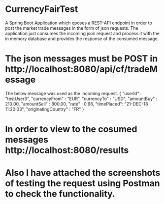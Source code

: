 # CurrencyFairTest
A Spring Boot Application which eposes a REST-API endpoint in order to post the market trade messages in the form of json requests. The application just consumes the incoming json request and process it with the in memory database and provides the response of the consumed message.

# The json messages must be POST in http://localhost:8080/api/cf/tradeMessage 
The below message was used as the incoming request.
{
   "userId" : "testUser3",
   "currencyFrom" : "EUR",
   "currencyTo" : "USD",
   "amountBuy" : 210.00,
   "amountSell" : 800.00,
   "rate" : 0.96,
   "timePlaced": "21-DEC-18 11:20:03",
   "originatingCountry" : "FR"
}

# In order to view to the cosumed messages http://localhost:8080/results

# Also I have attached the screenshots of testing the request using Postman to check the functionality.

